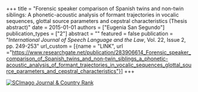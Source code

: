 +++
title = "Forensic speaker comparison of Spanish twins and non-twin siblings: A phonetic-acoustic analysis of formant trajectories in vocalic sequences, glottal source parameters and cepstral characteristics (Thesis abstract)"
date = 2015-01-01
authors = ["Eugenia San Segundo"]
publication_types = ["2"]
abstract = ""
featured = false
publication = "*International Journal of Speech Language and the Law*, Vol. 22, Issue 2, pp. 249-253"
url_custom = [{name = "LINK", url ="https://www.researchgate.net/publication/283906614_Forensic_speaker_comparison_of_Spanish_twins_and_non-twin_siblings_a_phonetic-acoustic_analysis_of_formant_trajectories_in_vocalic_sequences_glottal_source_parameters_and_cepstral_characteristics"}]
+++

<a href="https://www.scimagojr.com/journalsearch.php?q=56921&amp;tip=sid&amp;exact=no" title="SCImago Journal &amp; Country Rank"><img border="0" src="https://www.scimagojr.com/journal_img.php?id=56921" alt="SCImago Journal &amp; Country Rank"  /></a>